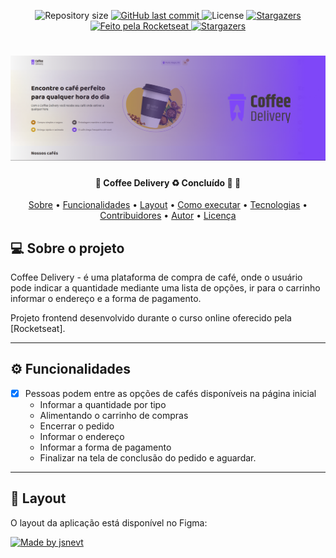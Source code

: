 <p align="center">
  <img alt="Repository size" src="https://img.shields.io/github/repo-size/jsnevt/README-bookwise">
  
  <a href="https://github.com/jsnevt/README-bookwise/commits/master">
    <img alt="GitHub last commit" src="https://img.shields.io/github/last-commit/jsnevt/README-bookwise">
  </a>
    
   <img alt="License" src="https://img.shields.io/badge/license-MIT-brightgreen">
   <a href="https://github.com/jsnevt/README-bookwise/stargazers">
    <img alt="Stargazers" src="https://img.shields.io/github/stars/jsnevt/README-bookwise?style=social">
  </a>

  <a href="https://rocketseat.com.br">
    <img alt="Feito pela Rocketseat" src="https://img.shields.io/badge/feito%20por-Rocketseat-%237519C1">
  </a>
  
  <a href="https://blog.rocketseat.com.br/">
    <img alt="Stargazers" src="https://img.shields.io/badge/Blog-Rocketseat-%237159c1?style=flat&logo=ghost">
    </a>
</p>

<h1 align="center">
    <img alt="Desafio Full-Stack" title="#desafiofullstack" src="./img/banner.png" />
</h1>

<h4 align="center"> 
	🚧  Coffee Delivery ♻️ Concluído 🚀 🚧
</h4>

<p align="center">
 <a href="#-sobre-o-projeto">Sobre</a> •
 <a href="#-funcionalidades">Funcionalidades</a> •
 <a href="#-layout">Layout</a> • 
 <a href="#-como-executar-o-projeto">Como executar</a> • 
 <a href="#-tecnologias">Tecnologias</a> • 
 <a href="#-contribuidores">Contribuidores</a> • 
 <a href="#-autor">Autor</a> • 
 <a href="#user-content--licença">Licença</a>
</p>

## 💻 Sobre o projeto

Coffee Delivery - é uma plataforma de compra de café, onde o usuário pode indicar a quantidade mediante uma lista de opções, ir para o carrinho
informar o endereço e a forma de pagamento. 

Projeto frontend desenvolvido durante o curso online oferecido pela [Rocketseat].

---

## ⚙️ Funcionalidades

- [x] Pessoas podem entre as opções de cafés disponíveis na página inicial
	- Informar a quantidade por tipo
	- Alimentando o carrinho de compras
	- Encerrar o pedido
	- Informar o endereço
	- Informar a forma de pagamento
	- Finalizar na tela de conclusão do pedido e aguardar.

---

## 🎨 Layout

O layout da aplicação está disponível no Figma:

<a href="https://www.figma.com/file/6Nmurzq068xmcLktqZOW6A/Coffee-Delivery-(Copy)?type=design&node-id=2-1550&mode=design&t=bwcMsoxaflY8cZVO-0">
  <img alt="Made by jsnevt" src="https://img.shields.io/badge/Acessar%20Layout%20-Figma-%2304D361">
</a>
